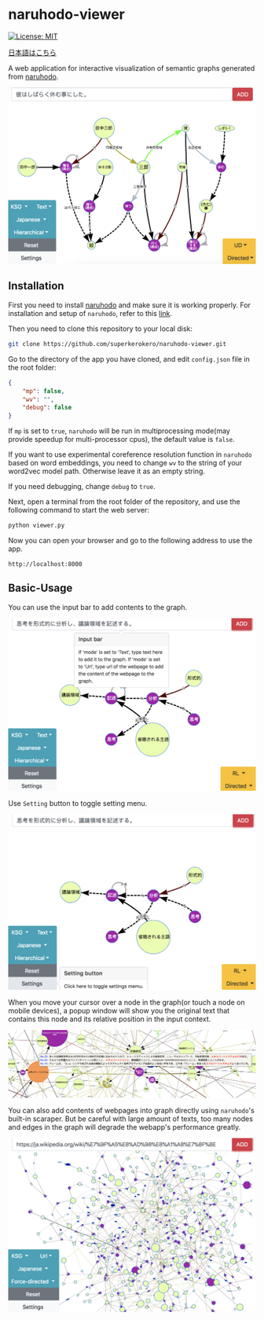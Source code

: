 # naruhodo-viewer

[![License: MIT](https://img.shields.io/badge/License-MIT-yellow.svg)](https://opensource.org/licenses/MIT)

[日本語はこちら](README-ja.md)

A web application for interactive visualization of semantic graphs generated from [naruhodo](https://github.com/superkerokero/naruhodo).

![A snapshot of naruhodo-viewer webapp](img/snapshot1.png)

## Installation

First you need to install [naruhodo](https://github.com/superkerokero/naruhodo) and make sure it is working properly. For installation and setup of `naruhodo`, refer to this [link](https://github.com/superkerokero/naruhodo/blob/master/README.md#Installation).

Then you need to clone this repository to your local disk:

```bash
git clone https://github.com/superkerokero/naruhodo-viewer.git
```

Go to the directory of the app you have cloned, and edit `config.json` file in the root folder:

```json
{
    "mp": false,
    "wv": "",
    "debug": false
}
```

If `mp` is set to `true`, `naruhodo` will be run in multiprocessing mode(may provide speedup for multi-processor cpus), the default value is `false`. 

If you want to use experimental coreference resolution function in `naruhodo` based on word embeddings, you need to change `wv` to the string of your word2vec model path. Otherwise leave it as an empty string.

If you need debugging, change `debug` to `true`.

Next, open a terminal from the root folder of the repository, and use the following command to start the web server:

```bash
python viewer.py
```

Now you can open your browser and go to the following address to use the app.

```
http://localhost:8000
```

## Basic-Usage

You can use the input bar to add contents to the graph.

![Input bar](img/snapshot2.png)

Use `Setting` button to toggle setting menu.

![Setting button](img/snapshot3.png)

When you move your cursor over a node in the graph(or touch a node on mobile devices), a popup window will show you the original text that contains this node and its relative position in the input context.

![Node popup](img/snapshot4.png)

You can also add contents of webpages into graph directly using `naruhodo`'s built-in scaraper. But be careful with large amount of texts, too many nodes and edges in the graph will degrade the webapp's performance greatly.

![Webpage added to graph](img/snapshot5.png)
